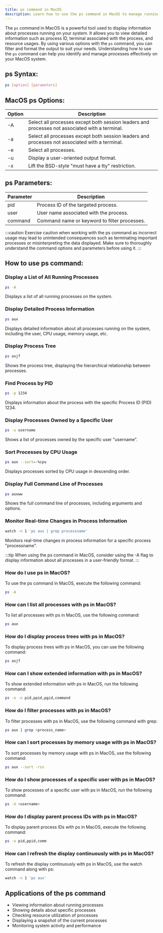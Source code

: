 ```yaml
---
title: ps command in MacOS
description: Learn how to use the ps command in MacOS to manage running processes efficiently.
---
```


The `ps` command in MacOS is a powerful tool used to display information about processes running on your system. It allows you to view detailed information such as process ID, terminal associated with the process, and resource usages. By using various options with the `ps` command, you can filter and format the output to suit your needs. Understanding how to use the `ps` command can help you identify and manage processes effectively on your MacOS system.

## ps Syntax:
```bash
ps [option] [parameters]
```

## MacOS ps Options:
| Option | Description                           |
|--------|---------------------------------------|
| -A     | Select all processes except both session leaders and processes not associated with a terminal. |
| -a     | Select all processes except both session leaders and processes not associated with a terminal. |
| -e     | Select all processes.                 |
| -u     | Display a user-oriented output format.|
| -x     | Lift the BSD-style "must have a tty" restriction.|

## ps Parameters:
| Parameter | Description                           |
|-----------|---------------------------------------|
| pid       | Process ID of the targeted process.   |
| user      | User name associated with the process.|
| command   | Command name or keyword to filter processes.|

:::caution
Exercise caution when working with the ps command as incorrect usage may lead to unintended consequences such as terminating important processes or misinterpreting the data displayed. Make sure to thoroughly understand the command options and parameters before using it.
:::
## How to use ps command:
### Display a List of All Running Processes
```bash
ps -A
```
Displays a list of all running processes on the system.

### Display Detailed Process Information
```bash
ps aux
```
Displays detailed information about all processes running on the system, including the user, CPU usage, memory usage, etc.

### Display Process Tree
```bash
ps axjf
```
Shows the process tree, displaying the hierarchical relationship between processes.

### Find Process by PID
```bash
ps -p 1234
```
Displays information about the process with the specific Process ID (PID) 1234.

### Display Processes Owned by a Specific User
```bash
ps -u username
```
Shows a list of processes owned by the specific user "username".

### Sort Processes by CPU Usage
```bash
ps aux --sort=-%cpu
```
Displays processes sorted by CPU usage in descending order.

### Display Full Command Line of Processes
```bash
ps auxww
```
Shows the full command line of processes, including arguments and options.

### Monitor Real-time Changes in Process Information
```bash
watch -n 1 'ps aux | grep processname'
```
Monitors real-time changes in process information for a specific process "processname".

:::tip
When using the ps command in MacOS, consider using the -A flag to display information about all processes in a user-friendly format.
:::

### How do I use ps in MacOS?
To use the ps command in MacOS, execute the following command:
```bash
ps -A
```

### How can I list all processes with ps in MacOS?
To list all processes with ps in MacOS, use the following command:
```bash
ps aux
```

### How do I display process trees with ps in MacOS?
To display process trees with ps in MacOS, you can use the following command:
```bash
ps axjf
```

### How can I show extended information with ps in MacOS?
To show extended information with ps in MacOS, run the following command:
```bash
ps -e -o pid,ppid,pgid,command
```

### How do I filter processes with ps in MacOS?
To filter processes with ps in MacOS, use the following command with grep:
```bash
ps aux | grep <process_name>
```

### How can I sort processes by memory usage with ps in MacOS?
To sort processes by memory usage with ps in MacOS, use the following command:
```bash
ps aux --sort -rss
```

### How do I show processes of a specific user with ps in MacOS?
To show processes of a specific user with ps in MacOS, run the following command:
```bash
ps -U <username>
```

### How do I display parent process IDs with ps in MacOS?
To display parent process IDs with ps in MacOS, execute the following command:
```bash
ps -o pid,ppid,comm
```

### How can I refresh the display continuously with ps in MacOS?
To refresh the display continuously with ps in MacOS, use the watch command along with ps:
```bash
watch -n 1 'ps aux'
```

## Applications of the ps command

- Viewing information about running processes
- Showing details about specific processes
- Checking resource utilization of processes
- Displaying a snapshot of the current processes
- Monitoring system activity and performance